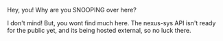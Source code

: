 Hey, you! Why are you SNOOPING over here? 

I don't mind! But, you wont find much here.
The nexus-sys API isn't ready for the public yet, and its being hosted external, so no luck there.

